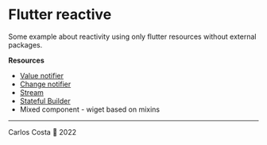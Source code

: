 # Flutter reactive

Some example about reactivity using only flutter resources without external packages.

**Resources**

- [Value notifier](https://api.flutter.dev/flutter/foundation/ValueNotifier-class.html)
- [Change notifier](https://api.flutter.dev/flutter/foundation/ChangeNotifier-class.html)
- [Stream](https://www.youtube.com/watch?v=nQBpOIHE4eE&ab_channel=Flutter)
- [Stateful Builder](https://www.youtube.com/watch?v=syvT63CosNE&ab_channel=Flutter)
- Mixed component - wiget based on mixins

---

Carlos Costa 🥪 2022

